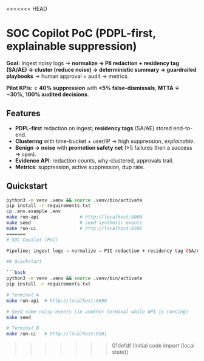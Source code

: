 <<<<<<< HEAD
# SOC Copilot PoC (PDPL-first, explainable suppression)

**Goal:** Ingest noisy logs → **normalize → PII redaction + residency tag (SA/AE) → cluster (reduce noise) → deterministic summary → guardrailed playbooks** → human approval + audit → metrics.

**Pilot KPIs:** ≥ **40% suppression** with **<5% false-dismissals**, **MTTA ↓ ~30%**, **100% audited decisions**.

## Features
- **PDPL-first** redaction on ingest; **residency tags** (SA/AE) stored end-to-end.
- **Clustering** with time-bucket + user/IP → high suppression, *explainable*.
- **Benign → noise** with **promotion safety net** (≥5 failures then a success ⇒ `open`).
- **Evidence API**: redaction counts, why-clustered, approvals trail.
- **Metrics**: suppression, active suppression, dup rate.

## Quickstart
```bash
python3 -m venv .venv && source .venv/bin/activate
pip install -r requirements.txt
cp .env.example .env
make run-api               # http://localhost:8000
make seed                  # seed synthetic events
make run-ui                # http://localhost:8501
=======
# SOC Copilot (PoC)

Pipeline: ingest logs → normalize → PII redaction + residency tag (SA/AE) → cluster → deterministic summary → suggest guardrailed actions → human approval + audit → metrics.

## Quickstart

```bash
python3 -m venv .venv && source .venv/bin/activate
pip install -r requirements.txt

# Terminal A
make run-api  # http://localhost:8000

# Seed some noisy events (in another terminal while API is running)
make seed

# Terminal B
make run-ui   # http://localhost:8501
```
>>>>>>> 01defdf (Initial code import (local state))
